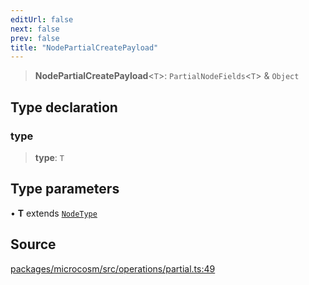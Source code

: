 ```yaml
---
editUrl: false
next: false
prev: false
title: "NodePartialCreatePayload"
---
```


> **NodePartialCreatePayload**\<`T`\>: `PartialNodeFields`\<`T`\> & `Object`

## Type declaration

### type

> **type**: `T`

## Type parameters

• **T** extends [`NodeType`](NodeType.md)

## Source

[packages/microcosm/src/operations/partial.ts:49](https://github.com/nodenogg-in/alpha-p2p/blob/d3c0d0ee190bdee84f8272463e9c5efc8c84f42d/packages/microcosm/src/operations/partial.ts#L49)
